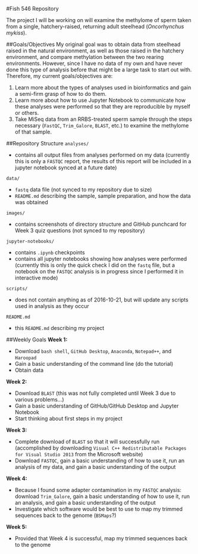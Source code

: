 #Fish 546 Repository

The project I will be working on will examine the methylome of sperm taken from a single, hatchery-raised, returning adult steelhead (*Oncorhynchus mykiss*).

##Goals/Objectives
My original goal was to obtain data from steelhead raised in the natural environment, as well as those raised in the hatchery environment, and compare methylation between the two rearing environments. However, since I have no data of my own and have never done this type of analysis before that might be a large task to start out with. Therefore, my current goals/objectives are:
1. Learn more about the types of analyses used in bioinformatics and gain a semi-firm grasp of how to do them.
2. Learn more about how to use Jupyter Notebook to communicate how these analyses were performed so that they are reproducible by myself or others.
3. Take MiSeq data from an RRBS-treated sperm sample through the steps necessary (`FastQC`, `Trim_Galore`, `BLAST`, etc.) to examine the methylome of that sample.

##Repository Structure
`analyses/`
- contains all output files from analyses performed on my data (currently this is only a `FASTQC` report, the results of this report will be included in a jupyter notebook synced at a future date)

`data/`
- `fastq` data file (not synced to my repository due to size)
- `README.md` describing the sample, sample preparation, and how the data was obtained

`images/`
- contains screenshots of directory structure and GitHub punchcard for Week 3 quiz questions (not synced to my repository)

`jupyter-notebooks/`
- contains `.ipynb` checkpoints
- contains all jupyter notebooks showing how analyses were performed (currently this is only the quick check I did on the `fastq` file, but a notebook on the `FASTQC` analysis is in progress since I performed it in interactive mode)

`scripts/`
- does not contain anything as of 2016-10-21, but will update any scripts used in analysis as they occur

`README.md`
- this `README.md` describing my project

##Weekly Goals
**Week 1:**
- Download `bash shell`, `GitHub Desktop`, `Anaconda`, `Notepad++`, and `Haroopad`
- Gain a basic understanding of the command line (do the tutorial)
- Obtain data

**Week 2:**
- Download `BLAST` (this was not fully completed until Week 3 due to various problems...)
- Gain a basic understanding of GitHub/GitHub Desktop and Jupyter Notebook
- Start thinking about first steps in my project

**Week 3:**
- Complete download of `BLAST` so that it will successfully run (accomplished by downloading `Visual C++ Redistributable Packages for Visual Studio 2013` from the Microsoft website)
- Download `FASTQC`, gain a basic understanding of how to use it, run an analysis of my data, and gain a basic understanding of the output

**Week 4:**
- Because I found some adapter contamination in my `FASTQC` analysis: download `Trim_Galore`, gain a basic understanding of how to use it, run an analysis, and gain a basic understanding of the output
- Investigate which software would be best to use to map my trimmed sequences back to the genome (`BSMaps`?)

**Week 5:**
- Provided that Week 4 is successful, map my trimmed sequences back to the genome
